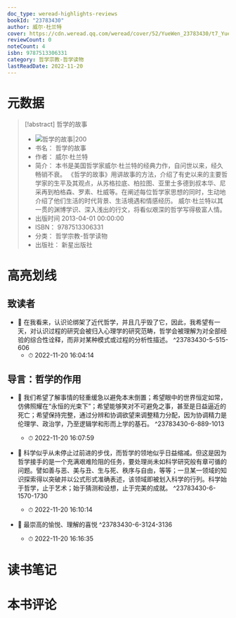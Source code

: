 ```yaml
---
doc_type: weread-highlights-reviews
bookId: "23783430"
author: 威尔·杜兰特
cover: https://cdn.weread.qq.com/weread/cover/52/YueWen_23783430/t7_YueWen_23783430.jpg
reviewCount: 0
noteCount: 4
isbn: 9787513306331
category: 哲学宗教-哲学读物
lastReadDate: 2022-11-20
---
```

# 元数据
> [!abstract] 哲学的故事
> - ![ 哲学的故事|200](https://cdn.weread.qq.com/weread/cover/52/YueWen_23783430/t7_YueWen_23783430.jpg)
> - 书名： 哲学的故事
> - 作者： 威尔·杜兰特
> - 简介： 本书是美国哲学家威尔·杜兰特的经典力作，自问世以来，经久畅销不衰。
《哲学的故事》用讲故事的方法，介绍了有史以来的主要哲学家的生平及其观点，从苏格拉底、柏拉图、亚里士多德到叔本华、尼采再到柏格森、罗素、杜威等。在阐述每位哲学家思想的同时，生动地介绍了他们生活的时代背景、生活境遇和情感经历。
威尔·杜兰特以其一贯的渊博学识、深入浅出的行文，将看似艰深的哲学写得极富人情。
> - 出版时间 2013-04-01 00:00:00
> - ISBN： 9787513306331
> - 分类： 哲学宗教-哲学读物
> - 出版社： 新星出版社

# 高亮划线

## 致读者


- 📌 在我看来，认识论绑架了近代哲学，并且几乎毁了它，因此，我希望有一天，对认识过程的研究会被归入心理学的研究范畴，哲学会被理解为对全部经验的综合性诠释，而非对某种模式或过程的分析性描述。 ^23783430-5-515-606
    - ⏱ 2022-11-20 16:04:14 
## 导言：哲学的作用


- 📌 我们希望了解事情的轻重缓急以避免本末倒置；希望眼中的世界恒定如常，仿佛照耀在“永恒的光束下”；希望能够笑对不可避免之事，甚至是日益逼近的死亡；希望保持完整，通过分辨和协调欲望来调整精力分配，因为协调精力是伦理学、政治学，乃至逻辑学和形而上学的基石。 ^23783430-6-889-1013
    - ⏱ 2022-11-20 16:07:59 

- 📌 科学似乎从未停止过前进的步伐，而哲学的领地似乎日益缩减。但这是因为哲学接手的是一个充满艰难险阻的任务，要处理尚未如科学研究般有章可循的问题。譬如善与恶、美与丑、生与死、秩序与自由，等等；一旦某一领域的知识探索得以突破并以公式形式准确表述，该领域即被划入科学的行列。科学始于哲学，止于艺术；始于猜测和设想，止于完美的成就。 ^23783430-6-1570-1730
    - ⏱ 2022-11-20 16:10:14 

- 📌 最崇高的愉悦、理解的喜悦 ^23783430-6-3124-3136
    - ⏱ 2022-11-20 16:16:35 
# 读书笔记

# 本书评论
